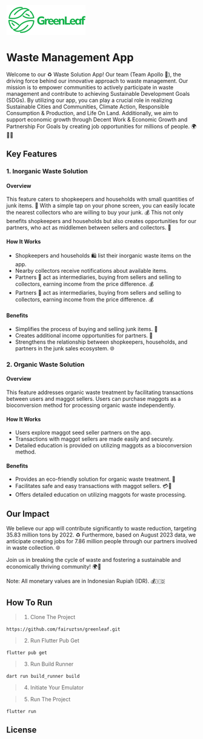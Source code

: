 ![Logo](https://github.com/fairuztsn/greenleaf/blob/main/assets/img/greenleaf_logo_2.png)

# Waste Management App

Welcome to our ♻️ Waste Solution App! Our team (Team Apollo 🚀), the driving force behind our innovative approach to waste management. Our mission is to empower communities to actively participate in waste management and contribute to achieving Sustainable Development Goals (SDGs). By utilizing our app, you can play a crucial role in realizing Sustainable Cities and Communities, Climate Action, Responsible Consumption & Production, and Life On Land. Additionally, we aim to support economic growth through Decent Work & Economic Growth and Partnership For Goals by creating job opportunities for millions of people. 🌍🌱💼

## Key Features

### 1. Inorganic Waste Solution

#### Overview

This feature caters to shopkeepers and households with small quantities of junk items. 🛒 With a simple tap on your phone screen, you can easily locate the nearest collectors who are willing to buy your junk. 💰 This not only benefits shopkeepers and households but also creates opportunities for our partners, who act as middlemen between sellers and collectors. 🤝

#### How It Works

- Shopkeepers and households 🛍️ list their inorganic waste items on the app.
- Nearby collectors receive notifications about available items.
- Partners 🤝 act as intermediaries, buying from sellers and selling to collectors, earning income from the price difference. 💰
- Partners 🤝 act as intermediaries, buying from sellers and selling to collectors, earning income from the price difference. 💰

#### Benefits

- Simplifies the process of buying and selling junk items. 🔄
- Creates additional income opportunities for partners. 💼
- Strengthens the relationship between shopkeepers, households, and partners in the junk sales ecosystem. 🌐

### 2. Organic Waste Solution

#### Overview

This feature addresses organic waste treatment by facilitating transactions between users and maggot sellers. Users can purchase maggots as a bioconversion method for processing organic waste independently.

#### How It Works

- Users explore maggot seed seller partners on the app.
- Transactions with maggot sellers are made easily and securely.
- Detailed education is provided on utilizing maggots as a bioconversion method.

#### Benefits

- Provides an eco-friendly solution for organic waste treatment. 🌱
- Facilitates safe and easy transactions with maggot sellers. 💳🛒
- Offers detailed education on utilizing maggots for waste processing.

## Our Impact

We believe our app will contribute significantly to waste reduction, targeting 35.83 million tons by 2022. ♻️ Furthermore, based on August 2023 data, we anticipate creating jobs for 7.86 million people through our partners involved in waste collection. 🌐

Join us in breaking the cycle of waste and fostering a sustainable and economically thriving community! 🌍💪

Note: All monetary values are in Indonesian Rupiah (IDR). 💰🇮🇩

## How To Run

> 1. Clone The Project

`https://github.com/fairuztsn/greenleaf.git`

> 2. Run Flutter Pub Get

`flutter pub get`

> 3. Run Build Runner

`dart run build_runner build`

> 4. Initiate Your Emulator

> 5. Run The Project

`flutter run`

## License
